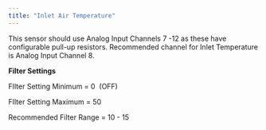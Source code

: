 ```yaml
---
title: "Inlet Air Temperature"
---
```



This sensor should use Analog Input Channels 7 -12 as these have configurable pull-up resistors. Recommended channel for Inlet Temperature is Analog Input Channel 8.


**Filter Settings**


FIlter Setting Minimum = 0&nbsp; (OFF)

FIlter Setting Maximum = 50&nbsp;

Recommended Filter Range = 10 - 15

